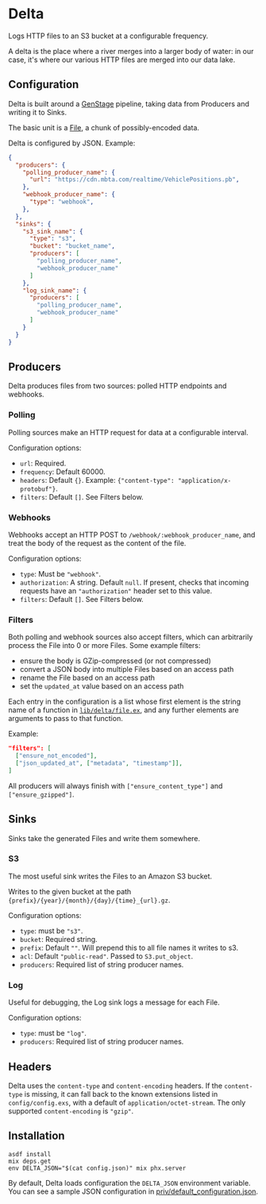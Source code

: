 # Delta

Logs HTTP files to an S3 bucket at a configurable frequency.

A delta is the place where a river merges into a larger body of water: in our case, it's where our various HTTP files are merged into our data lake.

## Configuration

Delta is built around a
[GenStage](https://hexdocs.pm/gen_stage/GenStage.html) pipeline, taking data
from Producers and writing it to Sinks.

The basic unit is a [File](lib/delta/file.ex), a chunk of possibly-encoded data.

Delta is configured by JSON. Example:

```json
{
  "producers": {
    "polling_producer_name": {
      "url": "https://cdn.mbta.com/realtime/VehiclePositions.pb",
    },
    "webhook_producer_name": {
      "type": "webhook",
    },
  },
  "sinks": {
    "s3_sink_name": {
      "type": "s3",
      "bucket": "bucket_name",
      "producers": [
        "polling_producer_name",
        "webhook_producer_name"
      ]
    },
    "log_sink_name": {
      "producers": [
        "polling_producer_name",
        "webhook_producer_name"
      ]
    }
  }
}
```

## Producers

Delta produces files from two sources: polled HTTP endpoints and webhooks.

### Polling

Polling sources make an HTTP request for data at a configurable interval.

Configuration options:
* `url`: Required.
* `frequency`: Default 60000.
* `headers`: Default `{}`. Example: `{"content-type": "application/x-protobuf"}`.
* `filters`: Default `[]`. See Filters below.

### Webhooks

Webhooks accept an HTTP POST to `/webhook/:webhook_producer_name`, and treat the body of
the request as the content of the file.

Configuration options:
* `type`: Must be `"webhook"`.
* `authorization`: A string. Default `null`. If present, checks that incoming requests have an `"authorization"` header set to this value.
* `filters`: Default `[]`. See Filters below.

### Filters

Both polling and webhook sources also accept filters, which can arbitrarily
process the File into 0 or more Files. Some example filters:

- ensure the body is GZip-compressed (or not compressed)
- convert a JSON body into multiple Files based on an access path
- rename the File based on an access path
- set the `updated_at` value based on an access path

Each entry in the configuration is a list whose first element is the string name of a function in [`lib/delta/file.ex`](lib/delta/file.ex), and any further elements are arguments to pass to that function.

Example:
```json
"filters": [
  ["ensure_not_encoded"],
  ["json_updated_at", ["metadata", "timestamp"]],
]
```

All producers will always finish with `["ensure_content_type"]` and `["ensure_gzipped"]`.

## Sinks

Sinks take the generated Files and write them somewhere.

### S3

The most useful sink writes the Files to an Amazon S3 bucket.

Writes to the given bucket at the path `{prefix}/{year}/{month}/{day}/{time}_{url}.gz`.

Configuration options:
* `type`: must be `"s3"`.
* `bucket`: Required string.
* `prefix`: Default `""`. Will prepend this to all file names it writes to s3.
* `acl`: Default `"public-read"`. Passed to `S3.put_object`.
* `producers`: Required list of string producer names.

### Log

Useful for debugging, the Log sink logs a message for each File.

Configuration options:
* `type`: must be `"log"`.
* `producers`: Required list of string producer names.

## Headers

Delta uses the `content-type` and `content-encoding` headers. If the `content-type` is missing, it can fall back to the known extensions listed in `config/config.exs`, with a default of `application/octet-stream`. The only supported `content-encoding` is `"gzip"`.

## Installation

```
asdf install
mix deps.get
env DELTA_JSON="$(cat config.json)" mix phx.server
```

By default, Delta loads configuration the `DELTA_JSON` environment
variable. You can see a sample JSON configuration in
[priv/default_configuration.json](priv/default_configuration.json).
